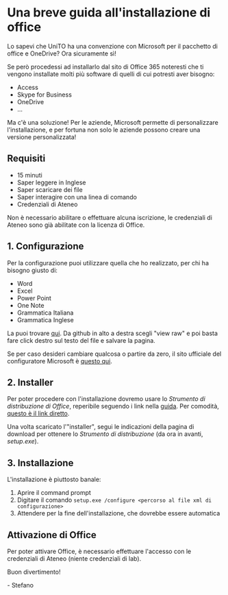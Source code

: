 # Una breve guida all'installazione di office

Lo sapevi che UniTO ha una convenzione con Microsoft per il pacchetto di office e OneDrive? Ora sicuramente sì!

Se però procedessi ad installarlo dal sito di Office 365 noteresti che ti vengono installate molti più software di quelli di cui potresti aver bisogno:

- Access
- Skype for Business
- OneDrive
- ...

Ma c'è una soluzione! Per le aziende, Microsoft permette di personalizzare l'installazione, e per fortuna non solo le aziende possono creare una versione personalizzata!

## Requisiti

- 15 minuti
- Saper leggere in Inglese
- Saper scaricare dei file
- Saper interagire con una linea di comando
- Credenziali di Ateneo

Non è necessario abilitare o effettuare alcuna iscrizione, le credenziali di Ateneo sono già abilitate con la licenza di Office.

## 1. Configurazione

Per la configurazione puoi utilizzare quella che ho realizzato, per chi ha bisogno giusto di:

- Word
- Excel
- Power Point
- One Note
- Grammatica Italiana
- Grammatica Inglese

La puoi trovare [qui](Configurazione.xml). Da github in alto a destra scegli "view raw" e poi basta fare click destro sul testo del file e salvare la pagina.

Se per caso desideri cambiare qualcosa o partire da zero, il sito ufficiale del configuratore Microsoft è [questo qui](https://config.office.com/deploymentsettings).

## 2. Installer

Per poter procedere con l'installazione dovremo usare lo _Strumento di distribuzione di Office_, reperibile seguendo i link nella [guida](https://docs.microsoft.com/it-it/deployoffice/overview-office-deployment-tool). Per comodità, [questo è il link diretto](https://www.microsoft.com/en-us/download/confirmation.aspx?id=49117).

Una volta scaricato l'"installer", segui le indicazioni della pagina di download per ottenere lo _Strumento di distribuzione_ (da ora in avanti, _setup.exe_).

## 3. Installazione

L'installazione è piuttosto banale:

1. Aprire il command prompt
2. Digitare il comando `setup.exe /configure <percorso al file xml di configurazione>`
3. Attendere per la fine dell'installazione, che dovrebbe essere automatica

## Attivazione di Office

Per poter attivare Office, è necessario effettuare l'accesso con le credenziali di Ateneo (niente credenziali di lab).

Buon divertimento!

\- Stefano
